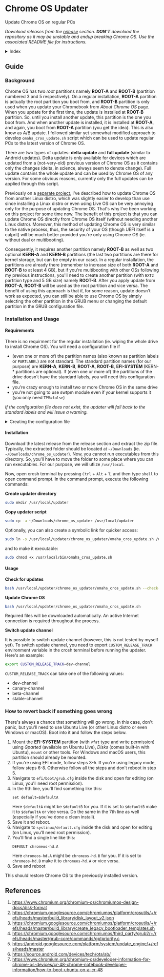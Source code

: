 # Chrome OS Updater

Update Chrome OS on regular PCs

*Download releases from the [release](https://github.com/MuntashirAkon/chrome_os_updater) section. **DON'T** download the repository as it may be unstable and endup breaking Chrome OS. Use the associated README file for instructions.*

<details>
 <summary>Index</summary>
 
- [Guide](#guide)
  * [Background](#background)
  * [Installation and Usage](#installation-and-usage)
  * [How to revert back if something goes wrong](#how-to-revert-back-if-something-goes-wrong)
- [References](#references)
</details>

## Guide

### Background

Chrome OS has two _root_ partitions namely **ROOT-A** and **ROOT-B** (partition numbered 3 and 5 respectively). On a regular installation, **ROOT-A** partition is actually the root partition you boot from, and **ROOT-B** partition is only used when you update your Chromebook from *About Chrome OS* page. When you update for the first time, the update is installed at **ROOT-B** partition. So, until you install another update, this partition is the one you boot from. And when another update is installed, it is installed at **ROOT-A**, and again, you boot from **ROOT-A** partition (you get the idea). This is also know as A/B update. I followed similar yet somewhat modified approach to develop `omaha_cros_update.sh` script which can be used to update regular PCs to the latest version of Chrome OS.

There are two types of updates: **delta update** and **full update** (similar to Android updates). Delta update is only available for devices which are updated from a (not-very-old) previous version of Chrome OS as it contains only the changes (delta, in science, always seem to denote change). Full update contains the whole update and can be used by Chrome OS of any version. For some obvious reasons, currently only the full updates can be applied through this script.

Previously on a [separate project](https://github.com/MuntashirAkon/Chrome-OS-Multiboot), I've described how to update Chrome OS from another Linux distro, which was slightly easier to develop than use since installing a Linux distro or even using Live OS can be very annoying only for the purpose of updating Chrome OS. That's why I've been working on this project for some time now. The benefit of this project is that you can update Chrome OS directly from Chrome OS itself (without needing another Linux distro). Moreover, this method of updating Chrome OS is very similar to the native process, thus, the security of your OS (though UEFI itself is a culprit) will be much better provided you're only using Chrome OS (ie. without dual or multibooting).

Consequently, it requires another partition namely **ROOT-B** as well as two optional **KERN-A** and **KERN-B** partitions (the last two partitions are there for kernel storage, but can be empty in our case). In a regular installation, the partitions are already there (remember to increase size of both **ROOT-A** and **ROOT-B** to at least 4 GB), but if you're multibooting with other OSs following my previous instructions, you'll need to create another partition (with `EXT2` partition type and 5 GB size) namely **ROOT-B**. After you apply update from **ROOT-A**, **ROOT-B** will be used as the root partition and vice versa. The benefit of using this approach is that if, for some reason, update doesn't work as expected, you can still be able to use Chrome OS by simply selecting the other partition in the GRUB menu or changing the default partition in the GRUB configuration file.

### Installation and Usage

#### Requirements

There is no requirment for the regular installation (ie. wiping the whole drive to install Chrome OS). You will need a configuration file if
- (even one or more of) the partition names (also known as partition labels or `PARTLABEL`) are not standard. The standard partition names (for our purpose) are **KERN-A**, **KERN-B**, **ROOT-A**, **ROOT-B**, **EFI-SYSTEM** (KERN-* partitions are optional). If (even one or more of) the partitions of the drive doesn't have the standard labels, you will need this configuration file.
- you're crazy enough to install two or more Chrome OS in the same drive
- you're not going to use swtpm module even if your kernel supports it (you only need `TPM=false`)

*If the configuration file does not exist, the updater will fall back to the standard labels and will issue a warning.*

<details>
 <summary>Creating the configuration file</summary>

The configuration format is as follows:
```sh
ROOTA='<ROOT-A UUID, lowercase>'
ROOTB='<ROOT-B UUID, lowercase>'
EFI='<EFI-SYSTEM UUID, lowercase>'
TPM=true/false
```
Each value is optional. If a value doesn't exist, default will be used (if available). For swtpm: if you set `TPM=false`, the swtpm installation will be ignored during the update; otherwise, the updater will automatically determine if swtpm is need.

You can get UUID for a disk ID using the following command:
```bash
/sbin/blkid -s UUID -o value /dev/<disk-id>
```
*Notice: **partition UUID** (goes by the name `PARTUUID`) and **UUID** are not the same.*

Save this configuration file as `cros_update.conf` to `/usr/local` (full URI is `/usr/local/cros_update.conf`).

</details>

#### Installation

Download the latest release from the release section and extract the zip file. Typically, the extracted folder should be located at `~/Downloads` (ie. `~/Downloads/chrome_os_updater`). Now, you cannot run executables from this directory. So, you'll have to move the folder to some place where you can run executables. For our purpose, we will utlize `/usr/local`.

Now, open crosh terminal by pressing `Ctrl` + `Alt` + `T`, and then type `shell` to open command prompt. In the command prompt, execute the following commands:

**Create updater directory**
```sh
sudo mkdir /usr/local/updater
```

**Copy updater script**
```sh
sudo cp -a ~/Downloads/chrome_os_updater /usr/local/updater
```

Optionally, you can also create a symbolic link for quicker access:
```sh
sudo ln -s /usr/local/updater/chrome_os_updater/omaha_cros_update.sh /usr/local/bin/omaha_cros_update.sh
```
and to make it executable:
```sh
sudo chmod +x /usr/local/bin/omaha_cros_update.sh
```

#### Usage

**Check for updates**
```sh
bash /usr/local/updater/chrome_os_updater/omaha_cros_update.sh --check-only
```

**Update Chrome OS**
```sh
bash /usr/local/updater/chrome_os_updater/omaha_cros_update.sh
```

Required files will be downloaded automatically. An active Internet connection is required throughout the process.

**Switch update channel**

It is possible to switch update channel (however, this is not tested by myself yet). To switch update channel, you need to export `CUSTOM_RELEASE_TRACK` environment variable in the crosh terminal before running the updater. Here's an example:
```sh
export CUSTOM_RELEASE_TRACK=dev-channel
```
`CUSTOM_RELEASE_TRACK` can take one of the following values:
- dev-channel
- canary-channel
- beta-channel
- stable-channel

### How to revert back if something goes wrong

There's always a chance that something will go wrong. In this case, don't panic, but you'll need to use Ubuntu Live (or other Linux distro or even Windows or macOS). Boot into it and follow the steps below.

1. Mount the **EFI-SYSTEM** partition (with `vfat` type and write permission) using *Gparted* (available on Ubuntu Live), *Disks* (comes built-in with Ubuntu), `mount` or other tools. For Windows and macOS users, this partition should already be mounted.
2. If you're using EFI mode, follow steps 3-5. If you're using legacy mode, follow steps 6-8. Otherwise follow all the steps and don't reboot in step 5.
3. Navigate to `efi/boot/grub.cfg` inside the disk and open for editing (on Linux, you'll need root permission).
4. In the 9th line, you'll find something like this:
   ```
   set default=$defaultA
   ```
   Here `$defaultA` might be `$defaultB` for you. If it is set to `$defaultB` make it to `$defaultA` or vice versa. Do the same in the 7th line as well (especially if you've done a clean install).
5. Save it and reboot.
6. Navigate to `syslinux/default.cfg` inside the disk and open for editing (on Linux, you'll need root permission).
7. You'll find a single line like this:
   ```
   DEFAULT chromeos-hd.A
   ```
   Here `chromeos-hd.A` might be `chromeos-hd.B` for you. If it is set to `chromeos-hd.B` make it to `chromeos-hd.A` or vice versa.
8. Save and reboot

This should restore Chrome OS to the previously installed version.

## References
1. https://www.chromium.org/chromium-os/chromiumos-design-docs/disk-format
2. https://chromium.googlesource.com/chromiumos/platform/crosutils/+/refs/heads/master/build_library/disk_layout_v2.json
3. https://chromium.googlesource.com/chromiumos/platform/crosutils/+/refs/heads/master/build_library/create_legacy_bootloader_templates.sh
4. https://chromium.googlesource.com/chromiumos/third_party/grub2/+/refs/heads/master/grub-core/commands/gptpriority.c
5. https://android.googlesource.com/platform/system/update_engine/+/refs/heads/master
6. https://source.android.com/devices/tech/ota/ab/
7. https://www.chromium.org/chromium-os/developer-information-for-chrome-os-devices/cr-48-chrome-notebook-developer-information/how-to-boot-ubuntu-on-a-cr-48
